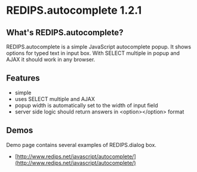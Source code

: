 REDIPS.autocomplete 1.2.1
============

## What's REDIPS.autocomplete?

REDIPS.autocomplete is a simple JavaScript autocomplete popup. It shows options for typed
text in input box. With SELECT multiple in popup and AJAX it should work in any browser.

## Features

* simple
* uses SELECT multiple and AJAX
* popup width is automatically set to the width of input field
* server side logic should return answers in &lt;option&gt;&lt;/option&gt; format

## Demos

Demo page contains several examples of REDIPS.dialog box. 

* [http://www.redips.net/javascript/autocomplete/](http://www.redips.net/javascript/autocomplete/)


